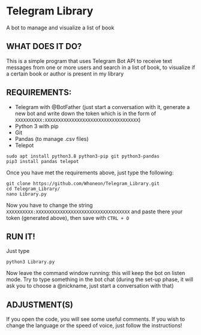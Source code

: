 # Telegram Library
A bot to manage and visualize a list of book

## WHAT DOES IT DO?
This is a simple program that uses Telegram Bot API to receive text messages from one or more users and search in a list of book, to visualize if a certain book or author is present in my library

## REQUIREMENTS:
- Telegram with @BotFather (just start a conversation with it, generate a new bot and write down the token which is in the form of `XXXXXXXXXX:XXXXXXXXXXXXXXXXXXXXXXXXXXXXXXXXXXX`)
- Python 3 with pip
- Git
- Pandas (to manage .csv files)
- Telepot
```
sudo apt install python3.8 python3-pip git python3-pandas
pip3 install pandas telepot
```

Once you have met the requirements above, just type the following:
```
git clone https://github.com/Whoneon/Telegram_Library.git
cd Telegram_Library/
nano Library.py
```
Now you have to change the string `XXXXXXXXXX:XXXXXXXXXXXXXXXXXXXXXXXXXXXXXXXXXXX` and paste there your token (generated above), then save with `CTRL + O`
## RUN IT!
Just type
```
python3 Library.py
```
Now leave the command window running: this will keep the bot on listen mode. Try to type something in the bot chat (during the set-up phase, it will ask you to choose a @nickname, just start a conversation with that)

## ADJUSTMENT(S)
If you open the code, you will see some useful comments. If you wish to change the language or the speed of voice, just follow the instructions!
